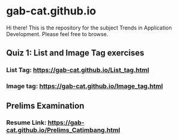 # gab-cat.github.io
Hi there! This is the repository for the subject Trends in Application Development. Please feel free to browse.

## Quiz 1: List and Image Tag exercises
### List Tag: https://gab-cat.github.io/List_tag.html
### Image tag: https://gab-cat.github.io/Image_tag.html

## Prelims Examination
### Resume Link: https://gab-cat.github.io/Prelims_Catimbang.html
